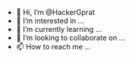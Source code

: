 - 👋 Hi, I’m @HackerGprat
- 👀 I’m interested in ...
- 🌱 I’m currently learning ...
- 💞️ I’m looking to collaborate on ...
- 📫 How to reach me ...

<!---
HackerGprat/HackerGprat is a ✨ special ✨ repository because its `README.md` (this file) appears on your GitHub profile.
You can click the Preview link to take a look at your changes.
--->
